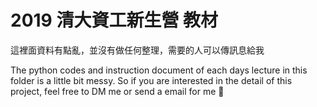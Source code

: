 # 2019 清大資工新生營 教材

這裡面資料有點亂，並沒有做任何整理，需要的人可以傳訊息給我

The python codes and instruction document of each days lecture in this folder is a little bit messy. So if you are interested in the detail of this project, feel free to DM me or send a email for me 🥳